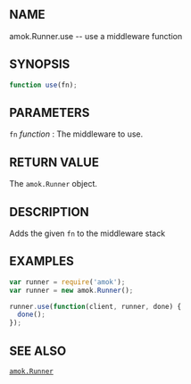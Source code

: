 ## NAME

amok.Runner.use -- use a middleware function

## SYNOPSIS

```js
function use(fn);
```

## PARAMETERS
`fn` *function*
:   The middleware to use.

## RETURN VALUE

The `amok.Runner` object.

## DESCRIPTION

Adds the given `fn` to the middleware stack

## EXAMPLES

```js
var runner = require('amok');
var runner = new amok.Runner();

runner.use(function(client, runner, done) {
  done();
});
```

## SEE ALSO

[`amok.Runner`](doc/api/Runner.md)
